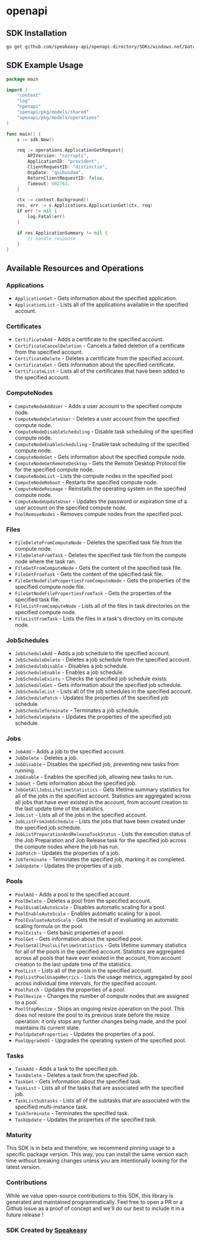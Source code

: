 # openapi

<!-- Start SDK Installation -->
## SDK Installation

```bash
go get github.com/speakeasy-api/openapi-directory/SDKs/windows.net/batch-BatchService/2015-12-01.2.2/go
```
<!-- End SDK Installation -->

## SDK Example Usage
<!-- Start SDK Example Usage -->
```go
package main

import (
    "context"
    "log"
    "openapi"
    "openapi/pkg/models/shared"
    "openapi/pkg/models/operations"
)

func main() {
    s := sdk.New()

    req := operations.ApplicationGetRequest{
        APIVersion: "corrupti",
        ApplicationID: "provident",
        ClientRequestID: "distinctio",
        OcpDate: "quibusdam",
        ReturnClientRequestID: false,
        Timeout: 602763,
    }

    ctx := context.Background()
    res, err := s.Applications.ApplicationGet(ctx, req)
    if err != nil {
        log.Fatal(err)
    }

    if res.ApplicationSummary != nil {
        // handle response
    }
}
```
<!-- End SDK Example Usage -->

<!-- Start SDK Available Operations -->
## Available Resources and Operations


### Applications

* `ApplicationGet` - Gets information about the specified application.
* `ApplicationList` - Lists all of the applications available in the specified account.

### Certificates

* `CertificateAdd` - Adds a certificate to the specified account.
* `CertificateCancelDeletion` - Cancels a failed deletion of a certificate from the specified account.
* `CertificateDelete` - Deletes a certificate from the specified account.
* `CertificateGet` - Gets information about the specified certificate.
* `CertificateList` - Lists all of the certificates that have been added to the specified account.

### ComputeNodes

* `ComputeNodeAddUser` - Adds a user account to the specified compute node.
* `ComputeNodeDeleteUser` - Deletes a user account from the specified compute node.
* `ComputeNodeDisableScheduling` - Disable task scheduling of the specified compute node.
* `ComputeNodeEnableScheduling` - Enable task scheduling of the specified compute node.
* `ComputeNodeGet` - Gets information about the specified compute node.
* `ComputeNodeGetRemoteDesktop` - Gets the Remote Desktop Protocol file for the specified compute node.
* `ComputeNodeList` - Lists the compute nodes in the specified pool.
* `ComputeNodeReboot` - Restarts the specified compute node.
* `ComputeNodeReimage` - Reinstalls the operating system on the specified compute node.
* `ComputeNodeUpdateUser` - Updates the password or expiration time of a user account on the specified compute node.
* `PoolRemoveNodes` - Removes compute nodes from the specified pool.

### Files

* `FileDeleteFromComputeNode` - Deletes the specified task file from the compute node.
* `FileDeleteFromTask` - Deletes the specified task file from the compute node where the task ran.
* `FileGetFromComputeNode` - Gets the content of the specified task file.
* `FileGetFromTask` - Gets the content of the specified task file.
* `FileGetNodeFilePropertiesFromComputeNode` - Gets the properties of the specified compute node file.
* `FileGetNodeFilePropertiesFromTask` - Gets the properties of the specified task file.
* `FileListFromComputeNode` - Lists all of the files in task directories on the specified compute node.
* `FileListFromTask` - Lists the files in a task's directory on its compute node.

### JobSchedules

* `JobScheduleAdd` - Adds a job schedule to the specified account.
* `JobScheduleDelete` - Deletes a job schedule from the specified account.
* `JobScheduleDisable` - Disables a job schedule.
* `JobScheduleEnable` - Enables a job schedule.
* `JobScheduleExists` - Checks the specified job schedule exists.
* `JobScheduleGet` - Gets information about the specified job schedule.
* `JobScheduleList` - Lists all of the job schedules in the specified account.
* `JobSchedulePatch` - Updates the properties of the specified job schedule.
* `JobScheduleTerminate` - Terminates a job schedule.
* `JobScheduleUpdate` - Updates the properties of the specified job schedule.

### Jobs

* `JobAdd` - Adds a job to the specified account.
* `JobDelete` - Deletes a job.
* `JobDisable` - Disables the specified job, preventing new tasks from running.
* `JobEnable` - Enables the specified job, allowing new tasks to run.
* `JobGet` - Gets information about the specified job.
* `JobGetAllJobsLifetimeStatistics` - Gets lifetime summary statistics for all of the jobs in the specified account. Statistics are aggregated across all jobs that have ever existed in the account, from account creation to the last update time of the statistics.
* `JobList` - Lists all of the jobs in the specified account.
* `JobListFromJobSchedule` - Lists the jobs that have been created under the specified job schedule.
* `JobListPreparationAndReleaseTaskStatus` - Lists the execution status of the Job Preparation and Job Release task for the specified job across the compute nodes where the job has run.
* `JobPatch` - Updates the properties of a job.
* `JobTerminate` - Terminates the specified job, marking it as completed.
* `JobUpdate` - Updates the properties of a job.

### Pools

* `PoolAdd` - Adds a pool to the specified account.
* `PoolDelete` - Deletes a pool from the specified account.
* `PoolDisableAutoScale` - Disables automatic scaling for a pool.
* `PoolEnableAutoScale` - Enables automatic scaling for a pool.
* `PoolEvaluateAutoScale` - Gets the result of evaluating an automatic scaling formula on the pool.
* `PoolExists` - Gets basic properties of a pool.
* `PoolGet` - Gets information about the specified pool.
* `PoolGetAllPoolsLifetimeStatistics` - Gets lifetime summary statistics for all of the pools in the specified account. Statistics are aggregated across all pools that have ever existed in the account, from account creation to the last update time of the statistics.
* `PoolList` - Lists all of the pools in the specified account.
* `PoolListPoolUsageMetrics` - Lists the usage metrics, aggregated by pool across individual time intervals, for the specified account.
* `PoolPatch` - Updates the properties of a pool.
* `PoolResize` - Changes the number of compute nodes that are assigned to a pool.
* `PoolStopResize` - Stops an ongoing resize operation on the pool. This does not restore the pool to its previous state before the resize operation: it only stops any further changes being made, and the pool maintains its current state.
* `PoolUpdateProperties` - Updates the properties of a pool.
* `PoolUpgradeOS` - Upgrades the operating system of the specified pool.

### Tasks

* `TaskAdd` - Adds a task to the specified job.
* `TaskDelete` - Deletes a task from the specified job.
* `TaskGet` - Gets information about the specified task.
* `TaskList` - Lists all of the tasks that are associated with the specified job.
* `TaskListSubtasks` - Lists all of the subtasks that are associated with the specified multi-instance task.
* `TaskTerminate` - Terminates the specified task.
* `TaskUpdate` - Updates the properties of the specified task.
<!-- End SDK Available Operations -->

### Maturity

This SDK is in beta and therefore, we recommend pinning usage to a specific package version.
This way, you can install the same version each time without breaking changes unless you are intentionally
looking for the latest version.

### Contributions

While we value open-source contributions to this SDK, this library is generated and maintained programmatically.
Feel free to open a PR or a Github issue as a proof of concept and we'll do our best to include it in a future release !

### SDK Created by [Speakeasy](https://docs.speakeasyapi.dev/docs/using-speakeasy/client-sdks)
